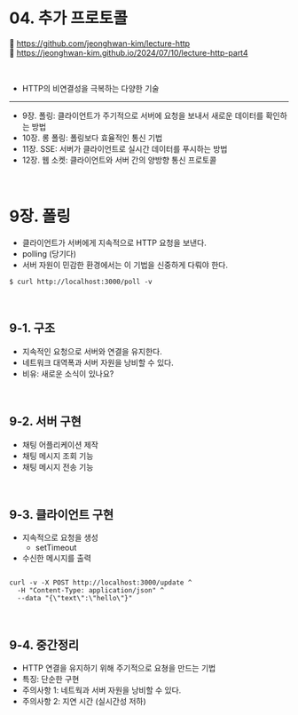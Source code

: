 # 04. 추가 프로토콜

🔗 https://github.com/jeonghwan-kim/lecture-http  
🔗 https://jeonghwan-kim.github.io/2024/07/10/lecture-http-part4

<br>

- HTTP의 비연결성을 극복하는 다양한 기술

<hr>

- 9장. 폴링: 클라이언트가 주기적으로 서버에 요청을 보내서 새로운 데이터를 확인하는 방법
- 10장. 롱 폴링: 폴링보다 효율적인 통신 기법
- 11장. SSE: 서버가 클라이언트로 실시간 데이터를 푸시하는 방법
- 12장. 웹 소켓: 클라이언트와 서버 간의 양방향 통신 프로토콜

<br>

# 9장. 폴링

- 클라이언트가 서버에게 지속적으로 HTTP 요청을 보낸다.
- polling (당기다)
- 서버 자원이 민감한 환경에서는 이 기법을 신중하게 다뤄야 한다.

```shell
$ curl http://localhost:3000/poll -v
```

<br>

## 9-1. 구조

- 지속적인 요청으로 서버와 연결을 유지한다.
- 네트워크 대역폭과 서버 자원을 낭비할 수 있다.
- 비유: 새로운 소식이 있나요?

<br>

## 9-2. 서버 구현

- 채팅 어플리케이션 제작
- 채팅 메시지 조회 기능
- 채팅 메시지 전송 기능

<br>

## 9-3. 클라이언트 구현

- 지속적으로 요청을 생성
  - setTimeout
- 수신한 메시지를 출력

```shell

curl -v -X POST http://localhost:3000/update ^
  -H "Content-Type: application/json" ^
  --data "{\"text\":\"hello\"}"

```

<br>

## 9-4. 중간정리

- HTTP 연결을 유지하기 위해 주기적으로 요쳥을 만드는 기법
- 특징: 단순한 구현
- 주의사항 1: 네트웍과 서버 자원을 낭비할 수 있다.
- 주의사항 2: 지연 시간 (실시간성 저하)
